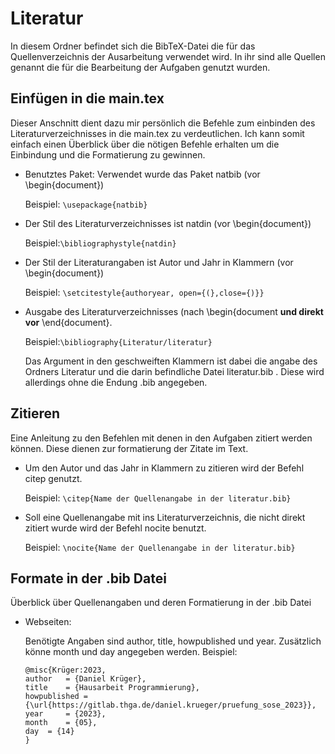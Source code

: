 # Literatur 
In diesem Ordner befindet sich die BibTeX-Datei die für das Quellenverzeichnis der Ausarbeitung verwendet wird. In ihr sind alle Quellen genannt die für die Bearbeitung der Aufgaben genutzt wurden.  

## Einfügen in die main.tex
Dieser Anschnitt dient dazu mir persönlich die Befehle zum einbinden des Literaturverzeichnisses in die main.tex zu verdeutlichen. Ich kann somit einfach einen Überblick über die nötigen Befehle erhalten um die Einbindung und die Formatierung zu gewinnen.

- Benutztes Paket: Verwendet wurde das Paket natbib (vor \begin{document})

	Beispiel: `\usepackage{natbib}`

- Der Stil des Literaturverzeichnisses ist natdin (vor \begin{document})

	Beispiel:`\bibliographystyle{natdin}`

- Der Stil der Literaturangaben ist Autor und Jahr in Klammern (vor \begin{document})

	Beispiel: `\setcitestyle{authoryear, open={(},close={)}}`	

- Ausgabe des Literaturverzeichnisses (nach \begin{document **und direkt vor** \end{document}.

	Beispiel:`\bibliography{Literatur/literatur}` 

	Das Argument in den geschweiften Klammern ist dabei die angabe des Ordners Literatur und die darin befindliche Datei literatur.bib . Diese wird allerdings ohne die Endung .bib angegeben.

## Zitieren 
Eine Anleitung zu den Befehlen mit denen in den Aufgaben zitiert werden können. Diese dienen zur formatierung der Zitate im Text.

- Um den Autor und das Jahr in Klammern zu zitieren wird der Befehl citep genutzt.

	Beispiel: `\citep{Name der Quellenangabe in der literatur.bib}`

- Soll eine Quellenangabe mit ins Literaturverzeichnis, die nicht direkt zitiert wurde wird der Befehl nocite benutzt.	

	Beispiel: `\nocite{Name der Quellenangabe in der literatur.bib}`

## Formate in der .bib Datei
Überblick über Quellenangaben und deren Formatierung in der .bib Datei

- Webseiten:

	Benötigte Angaben sind author, title, howpublished und year. Zusätzlich könne month und day angegeben werden.
	Beispiel:
	```
	@misc{Krüger:2023,
	author	 = {Daniel Krüger},
	title	 = {Hausarbeit Programmierung},
	howpublished = {\url{https://gitlab.thga.de/daniel.krueger/pruefung_sose_2023}},
	year	 = {2023},
	month	 = {05},
	day	 = {14}
	}
	```
